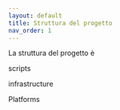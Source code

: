 ```yaml
---
layout: default
title: Struttura del progetto
nav_order: 1
---
```



La struttura del progetto è 

scripts

infrastructure

Platforms

